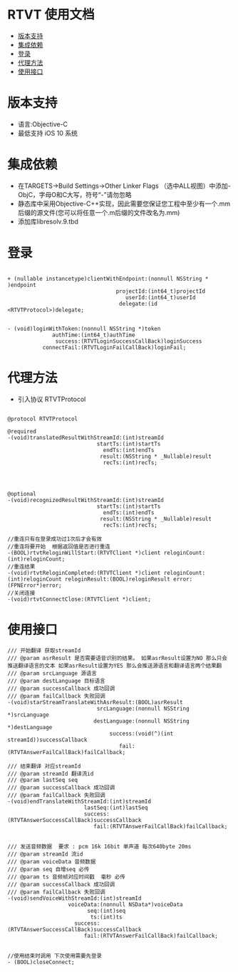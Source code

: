 RTVT 使用文档
================================

* [版本支持](#版本支持)
* [集成依赖](#集成依赖)
* [登录](#登录)
* [代理方法](#代理方法)
* [使用接口](#使用接口)

<a id="版本支持">版本支持</a>
================
* 语言:Objective-C  
* 最低支持 iOS 10 系统



<a id="集成依赖">集成依赖</a>
================
* 在TARGETS->Build Settings->Other Linker Flags （选中ALL视图）中添加-ObjC，字母O和C大写，符号“-”请勿忽略
* 静态库中采用Objective-C++实现，因此需要您保证您工程中至少有一个.mm后缀的源文件(您可以将任意一个.m后缀的文件改名为.mm)
* 添加库libresolv.9.tbd


<a id="登录">登录</a>
================ 
```objc

+ (nullable instancetype)clientWithEndpoint:(nonnull NSString * )endpoint
                                  projectId:(int64_t)projectId
                                     userId:(int64_t)userId
                                   delegate:(id <RTVTProtocol>)delegate;


- (void)loginWithToken:(nonnull NSString *)token
              authTime:(int64_t)authTime
               success:(RTVTLoginSuccessCallBack)loginSuccess
           connectFail:(RTVTLoginFailCallBack)loginFail;
```

<a id="代理方法">代理方法</a>
================

* 引入协议 RTVTProtocol    
```objc

@protocol RTVTProtocol 

@required
-(void)translatedResultWithStreamId:(int)streamId
                            startTs:(int)startTs
                              endTs:(int)endTs
                             result:(NSString * _Nullable)result
                              recTs:(int)recTs;




@optional
-(void)recognizedResultWithStreamId:(int)streamId
                            startTs:(int)startTs
                              endTs:(int)endTs
                             result:(NSString * _Nullable)result
                              recTs:(int)recTs;

//重连只有在登录成功过1次后才会有效
//重连将要开始  根据返回值是否进行重连
-(BOOL)rtvtReloginWillStart:(RTVTClient *)client reloginCount:(int)reloginCount;
//重连结果
-(void)rtvtReloginCompleted:(RTVTClient *)client reloginCount:(int)reloginCount reloginResult:(BOOL)reloginResult error:(FPNError*)error;
//关闭连接  
-(void)rtvtConnectClose:(RTVTClient *)client;
```






<a id="使用接口">使用接口</a>
================
```objc
/// 开始翻译 获取streamId
/// @param asrResult 是否需要语音识别的结果。 如果asrResult设置为NO 那么只会推送翻译语言的文本 如果asrResult设置为YES 那么会推送源语言和翻译语言两个结果翻
/// @param srcLanguage 源语言
/// @param destLanguage 目标语言
/// @param successCallback 成功回调
/// @param failCallback 失败回调
-(void)starStreamTranslateWithAsrResult:(BOOL)asrResult
                            srcLanguage:(nonnull NSString *)srcLanguage
                           destLanguage:(nonnull NSString *)destLanguage
                                success:(void(^)(int streamId))successCallback
                                   fail:(RTVTAnswerFailCallBack)failCallback;

/// 结束翻译 对应streamId
/// @param streamId 翻译流id
/// @param lastSeq seq
/// @param successCallback 成功回调
/// @param failCallback 失败回调
-(void)endTranslateWithStreamId:(int)streamId
                        lastSeq:(int)lastSeq
                        success:(RTVTAnswerSuccessCallBack)successCallback
                           fail:(RTVTAnswerFailCallBack)failCallback;


/// 发送音频数据  要求 : pcm 16k 16bit 单声道 每次640byte 20ms
/// @param streamId 流id
/// @param voiceData 音频数据
/// @param seq 自增seq 必传
/// @param ts 音频帧对应时间戳  毫秒 必传
/// @param successCallback 成功回调
/// @param failCallback 失败回调
-(void)sendVoiceWithStreamId:(int)streamId
                   voiceData:(nonnull NSData*)voiceData
                         seq:(int)seq
                          ts:(int)ts
                     success:(RTVTAnswerSuccessCallBack)successCallback
                        fail:(RTVTAnswerFailCallBack)failCallback;


//使用结束时调用 下次使用需要先登录
- (BOOL)closeConnect;
```



